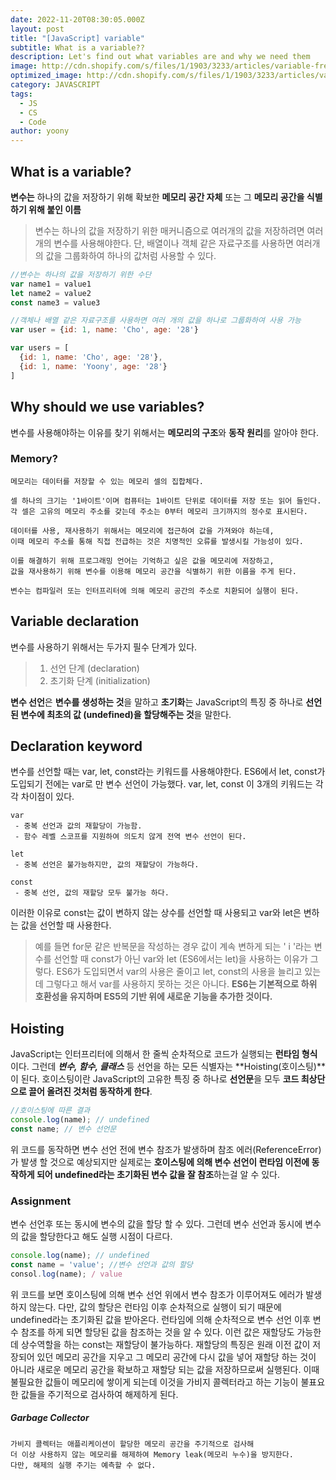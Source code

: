 ```yaml
---
date: 2022-11-20T08:30:05.000Z
layout: post
title: "[JavaScript] variable"
subtitle: What is a variable??
description: Let's find out what variables are and why we need them
image: http://cdn.shopify.com/s/files/1/1903/3233/articles/variable-free-fonts_grande.png
optimized_image: http://cdn.shopify.com/s/files/1/1903/3233/articles/variable-free-fonts_grande.png
category: JAVASCRIPT
tags:
  - JS
  - CS
  - Code
author: yoony
---
```


## What is a variable?

**변수는** 하나의 값을 저장하기 위해 확보한 **메모리 공간 자체** 또는 그 **메모리 공간을 식별하기 위해 붙인 이름**



> 변수는 하나의 값을 저장하기 위한 매커니즘으로 여러개의 값을 저장하려면 여러개의 변수를 사용해야한다. 단, 배열이나 객체 같은 자료구조를 사용하면 여러개의 값을 그룹화하여 하나의 값처럼 사용할 수 있다.

```js
//변수는 하나의 값을 저장하기 위한 수단
var name1 = value1
let name2 = value2
const name3 = value3

//객체나 배열 같은 자료구조를 사용하면 여러 개의 값을 하나로 그룹화하여 사용 가능
var user = {id: 1, name: 'Cho', age: '28'}

var users = [
  {id: 1, name: 'Cho', age: '28'},
  {id: 1, name: 'Yoony', age: '28'}
]
```



## Why should we use variables?

변수를 사용해야하는 이유를 찾기 위해서는 **메모리의 구조**와 **동작 원리**를 알아야 한다.



### Memory?

``` 
메모리는 데이터를 저장할 수 있는 메모리 셀의 집합체다.

셀 하나의 크기는 '1바이트'이며 컴퓨터는 1바이트 단위로 데이터를 저장 또는 읽어 들인다.
각 셀은 고유의 메모리 주소를 갖는데 주소는 0부터 메모리 크기까지의 정수로 표시된다.

데이터를 사용, 재사용하기 위해서는 메모리에 접근하여 값을 가져와야 하는데,
이때 메모리 주소를 통해 직접 전급하는 것은 치명적인 오류를 발생시킬 가능성이 있다.

이를 해결하기 위해 프로그래밍 언어는 기억하고 싶은 값을 메모리에 저장하고, 
값을 재사용하기 위해 변수를 이용해 메모리 공간을 식별하기 위한 이름을 주게 된다.

변수는 컴파일러 또는 인터프리터에 의해 메모리 공간의 주소로 치환되어 실행이 된다.
```



## Variable declaration

변수를 사용하기 위해서는 두가지 필수 단계가 있다.
>1. 선언 단계 (declaration)
>2. 초기화 단계 (initialization)

**변수 선언**은 **변수를 생성하는 것**을 말하고 **초기화**는 JavaScript의 특징 중 하나로 **선언된 변수에 최초의 값 (undefined)을 할당해주는 것**을 말한다.



## Declaration keyword

변수를 선언할 때는 var, let, const라는 키워드를 사용해야한다.
ES6에서 let, const가 도입되기 전에는 var로 만 변수 선언이 가능했다.
var, let, const 이 3개의 키워드는 각각 차이점이 있다.

```
var
 - 중복 선언과 값의 재할당이 가능함.
 - 함수 레벨 스코프를 지원하여 의도치 않게 전역 변수 선언이 된다.

let
 - 중복 선언은 불가능하지만, 값의 재할당이 가능하다.

const
 - 중복 선언, 값의 재할당 모두 불가능 하다.
```

이러한 이유로 const는 값이 변하지 않는 상수를 선언할 때 사용되고 var와 let은 변하는 값을 선언할 때 사용한다.

> 예를 들면 for문 같은 반복문을 작성하는 경우 값이 계속 변하게 되는 ' i '라는 변수를 선언할 때 const가 아닌 var와 let (ES6에서는 let)을 사용하는 이유가 그렇다.
ES6가 도입되면서 var의 사용은 줄이고 let, const의 사용을 늘리고 있는데 그렇다고 해서 var를 사용하지 못하는 것은 아니다.
**ES6는 기본적으로 하위 호환성을 유지하며 ES5의 기반 위에 새로운 기능을 추가한 것이다.**



## Hoisting

JavaScript는 인터프리터에 의해서 한 줄씩 순차적으로 코드가 실행되는 **런타임 형식**이다. 
그런데 ***변수, 함수, 클래스*** 등 선언을 하는 모든 식별자는 **Hoisting(호이스팅)**이 된다.
호이스팅이란 JavaScript의 고유한 특징 중 하나로 **선언문**을 모두 **코드 최상단으로 끌어 올려진 것처럼 동작하게 한다**.

```js
//호이스팅에 따른 결과
console.log(name); // undefined
const name; // 변수 선언문
```

위 코드를 동작하면 변수 선언 전에 변수 참조가 발생하며 참조 에러(ReferenceError)가 발생 할 것으로 예상되지만 
실제로는 **호이스팅에 의해 변수 선언이 런타임 이전에 동작하게 되어 undefined라는 초기화된 변수 값을 잘 참조**하는걸 알 수 있다.

### Assignment

변수 선언후 또는 동시에 변수의 값을 할당 할 수 있다.
그런데 변수 선언과 동시에 변수의 값을 할당한다고 해도 실행 시점이 다르다.

```js
console.log(name); // undefined
const name = 'value'; //변수 선언과 값의 할당
consol.log(name); / value
```

위 코드를 보면 호이스팅에 의해 변수 선언 위에서 변수 참조가 이루어져도 에러가 발생하지 않는다.
다만, 값의 할당은 런타임 이후 순차적으로 실행이 되기 때문에 undefined라는 초기화된 값을 받아온다. 
런타임에 의해 순차적으로 변수 선언 이후 변수 참조를 하게 되면 할당된 값을 참조하는 것을 알 수 있다.
이런 값은 재할당도 가능한데 상수역할을 하는 const는 재할당이 불가능하다.
재할당의 특징은 원래 이전 값이 저장되어 있던 메모리 공간을 지우고 그 메모리 공간에 다시 값을 넣어 재할당 하는 것이 아니라 
새로운 메모리 공간을 확보하고 재할당 되는 값을 저장하므로써 실행된다.
이때 불필요한 값들이 메모리에 쌓이게 되는데 이것을 가비지 콜렉터라고 하는 기능이 불표요한 값들을 주기적으로 검사하여 해제하게 된다.

##### Garbage Collector

```
가비지 콜렉터는 애플리케이션이 할당한 메모리 공간을 주기적으로 검사해 
더 이상 사용하지 않는 메모리를 해제하여 Memory leak(메모리 누수)을 방지한다.
다만, 해제의 실행 주기는 예측할 수 없다.
```











